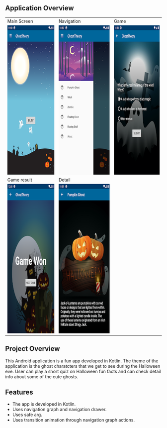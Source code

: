 ## Application Overview

<table>
  <tr>
    <td>Main Screen</td>
     <td>Navigation</td>
     <td>Game</td>
  </tr>
  <tr>
    <td><img src="/screenshot/title.png" width=270 height=480></td>
    <td><img src="/screenshot/nav_drawer.png" width=270 height=480></td>
     <td><img src="/screenshot/game.png" width=270 height=480></td>
  </tr>
  <tr>
     <td>Game result</td>
     <td>Detail</td>
  </tr>
  <tr>
  	<td><img src="/screenshot/game_complete.png" width=270 height=480></td>
     <td><img src="/screenshot/drawer_detail.png" width=270 height=480></td>
  </tr>
</table>


## Project Overview
This Android application is a fun app developed in Kotlin. The theme of the application is the ghost charatcters that we get to see during the Halloween eve. User can play a short quiz on Halloween fun facts and can check detail info about some of the cute ghosts.    

## Features
- The app is developed in Kotlin.
- Uses navigation graph and navigation drawer.
- Uses safe arg.
- Uses transition animation through navigation graph actions.




